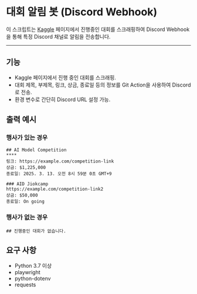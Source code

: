 # 대회 알림 봇 (Discord Webhook)

이 스크립트는 [Kaggle](https://www.kaggle.com/competitions?listOption=active&sortOption=newest) 페이지에서 진행중인 대회를 스크래핑하여 Discord Webhook을 통해 특정 Discord 채널로 알림을 전송합니다.

---

## 기능

- Kaggle 페이지에서 진행 중인 대회를 스크래핑.
- 대회 제목, 부제목, 링크, 상금, 종료일 등의 정보를 Git Action을 사용하여 Discord로 전송.
- 환경 변수로 간단히 Discord URL 설정 가능.

## 출력 예시

### 행사가 있는 경우

```
## AI Model Competition
****
링크: https://example.com/competition-link
상금: $1,225,000
종료일: 2025. 3. 13. 오전 8시 59분 0초 GMT+9

### AID Jiokcamp
https://example.com/competition-link2
상금: $50,000
종료일: On going
```

### 행사가 없는 경우

```
## 진행중인 대회가 없습니다.
```

## 요구 사항

- Python 3.7 이상
- playwright
- python-dotenv
- requests
